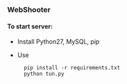 ### WebShooter
#### To start server:
* Install Python27, MySQL, pip
* Use

		pip install -r requirements.txt
		python tun.py
